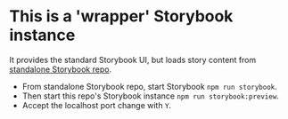# This is a 'wrapper' Storybook instance

It provides the standard Storybook UI, but loads story content from [standalone Storybook repo](https://github.com/basher/parcel-boilerplate-storybook).

- From standalone Storybook repo, start Storybook `npm run storybook`.
- Then start this repo's Storybook instance `npm run storybook:preview`.
- Accept the localhost port change with `Y`.
